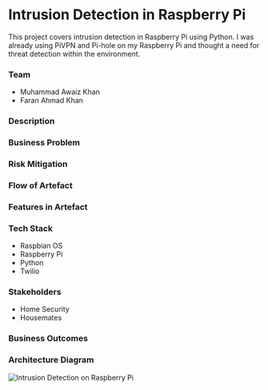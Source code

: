 # Intrusion Detection in Raspberry Pi
This project covers intrusion detection in Raspberry Pi using Python. I was already using PiVPN and Pi-hole on my Raspberry Pi and thought a need for threat detection within the environment.

### Team
- Muhammad Awaiz Khan
- Faran Ahmad Khan
  
### Description


### Business Problem


### Risk Mitigation


### Flow of Artefact


### Features in Artefact


### Tech Stack
- Raspbian OS
- Raspberry Pi
- Python
- Twilio

### Stakeholders
- Home Security
- Housemates

### Business Outcomes

### Architecture Diagram
![Intrusion Detection on Raspberry Pi](https://github.com/user-attachments/assets/2d5f678e-b0bc-4e7e-8812-f049344e1b24)


